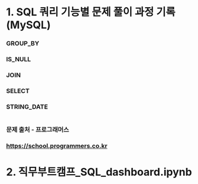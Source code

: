 #
# 1. SQL 쿼리 기능별 문제 풀이 과정 기록(MySQL)
### GROUP_BY
### IS_NULL
### JOIN
### SELECT
### STRING_DATE
#
### 문제 출처 - 프로그래머스
### https://school.programmers.co.kr
#
# 2. 직무부트캠프_SQL_dashboard.ipynb
